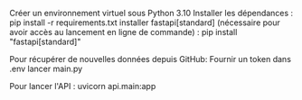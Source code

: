 Créer un environnement virtuel sous Python 3.10
Installer les dépendances : pip install -r requirements.txt
installer fastapi[standard] (nécessaire pour avoir accès au lancement en ligne de commande) : pip install "fastapi[standard]"

Pour récupérer de nouvelles données depuis GitHub:
Fournir un token dans .env
lancer main.py

Pour lancer l'API : uvicorn api.main:app


